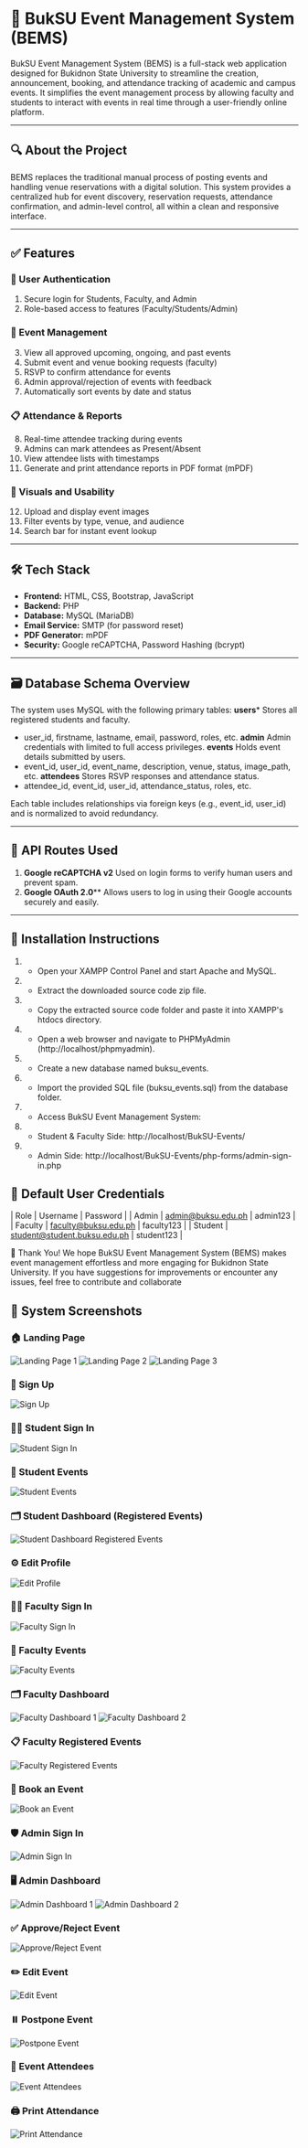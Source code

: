 # 📅 BukSU Event Management System (BEMS)

BukSU Event Management System (BEMS) is a full-stack web application designed for Bukidnon State University to streamline the creation, announcement, booking, and attendance tracking of academic and campus events. It simplifies the event management process by allowing faculty and students to interact with events in real time through a user-friendly online platform.

---

## 🔍 About the Project

BEMS replaces the traditional manual process of posting events and handling venue reservations with a digital solution. This system provides a centralized hub for event discovery, reservation requests, attendance confirmation, and admin-level control, all within a clean and responsive interface.

---

## ✅ Features

### 👥 User Authentication
1. Secure login for Students, Faculty, and Admin
2. Role-based access to features (Faculty/Students/Admin)

### 📢 Event Management
3. View all approved upcoming, ongoing, and past events
4. Submit event and venue booking requests (faculty)
5. RSVP to confirm attendance for events
6. Admin approval/rejection of events with feedback
7. Automatically sort events by date and status

### 📋 Attendance & Reports
8. Real-time attendee tracking during events
9. Admins can mark attendees as Present/Absent
10. View attendee lists with timestamps
11. Generate and print attendance reports in PDF format (mPDF)

### 📸 Visuals and Usability
12. Upload and display event images
13. Filter events by type, venue, and audience
14. Search bar for instant event lookup

---

## 🛠️ Tech Stack

- **Frontend:** HTML, CSS, Bootstrap, JavaScript
- **Backend:** PHP
- **Database:** MySQL (MariaDB)
- **Email Service:** SMTP (for password reset)
- **PDF Generator:** mPDF
- **Security:** Google reCAPTCHA, Password Hashing (bcrypt)

---

## 🗃️ Database Schema Overview

The system uses MySQL with the following primary tables:
**users***
Stores all registered students and faculty.
- user_id, firstname, lastname, email, password, roles, etc.
**admin**
Admin credentials with limited to full access privileges.
**events**
Holds event details submitted by users.
- event_id, user_id, event_name, description, venue, status, image_path, etc.
**attendees**
Stores RSVP responses and attendance status.
- attendee_id, event_id, user_id, attendance_status, roles, etc.

Each table includes relationships via foreign keys (e.g., event_id, user_id) and is normalized to avoid redundancy.

---

## 🔐 API Routes Used

1. **Google reCAPTCHA v2**
Used on login forms to verify human users and prevent spam.
2. **Google OAuth 2.0****
Allows users to log in using their Google accounts securely and easily.

---

## 💾 Installation Instructions

1. - Open your XAMPP Control Panel and start Apache and MySQL.
2. - Extract the downloaded source code zip file.
3. - Copy the extracted source code folder and paste it into XAMPP's htdocs directory.
4. - Open a web browser and navigate to PHPMyAdmin (http://localhost/phpmyadmin).
5. - Create a new database named buksu_events.
6. - Import the provided SQL file (buksu_events.sql) from the database folder.
7. - Access BukSU Event Management System:
8. - Student & Faculty Side: http://localhost/BukSU-Events/
9. - Admin Side: http://localhost/BukSU-Events/php-forms/admin-sign-in.php


## 🔑 Default User Credentials
| Role    | Username                     | Password   | 
| Admin   | admin@buksu.edu.ph           | admin123   | 
| Faculty | faculty@buksu.edu.ph         | faculty123 | 
| Student | student@student.buksu.edu.ph | student123 | 


🎉 Thank You! We hope BukSU Event Management System (BEMS) makes event management effortless and more engaging for Bukidnon State University. 
If you have suggestions for improvements or encounter any issues, feel free to contribute and collaborate

## 📸 System Screenshots

### 🏠 Landing Page

![Landing Page 1](/screenshots/land-page-1.png)
![Landing Page 2](/screenshots/land-page-2.png)
![Landing Page 3](/screenshots/land-page-3.png)

### 📝 Sign Up

![Sign Up](/screenshots/sign-up.png)

### 👨‍🎓 Student Sign In

![Student Sign In](/screenshots/student-sign-in.png)

### 📅 Student Events

![Student Events](/screenshots/student-events.png)

### 🗂️ Student Dashboard (Registered Events)

![Student Dashboard Registered Events](/screenshots/student-dashboard-registered-events.png)

### ⚙️ Edit Profile

![Edit Profile](/screenshots/edit-profile.png)

### 👨‍🏫 Faculty Sign In

![Faculty Sign In](/screenshots/faculty-sign-in.png)

### 📅 Faculty Events

![Faculty Events](/screenshots/faculty-events.png)

### 🗂️ Faculty Dashboard

![Faculty Dashboard 1](/screenshots/faculty-dash-1.png)
![Faculty Dashboard 2](/screenshots/faculty-dash-2.png)

### 📋 Faculty Registered Events

![Faculty Registered Events](/screenshots/faculty-registered-events.png)

### 📝 Book an Event

![Book an Event](/screenshots/book-event.png)

### 🛡️ Admin Sign In

![Admin Sign In](/screenshots/admin-sign-in.png)

### 🖥️ Admin Dashboard

![Admin Dashboard 1](/screenshots/admin-dash-1.png)
![Admin Dashboard 2](/screenshots/admin-dash-2.png)

### ✅ Approve/Reject Event

![Approve/Reject Event](/screenshots/approve-reject-event.png)

### ✏️ Edit Event

![Edit Event](/screenshots/edit-event.png)

### ⏸️ Postpone Event

![Postpone Event](/screenshots/pospone-event.png)

### 👥 Event Attendees

![Event Attendees](/screenshots/event-attendees.png)

### 🖨️ Print Attendance

![Print Attendance](/screenshots/print-attendance.png)



